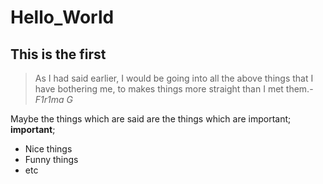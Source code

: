 # Hello_World

## This is the first

>As I had said earlier, I would be going into all the above things that I have bothering me, to makes things more straight than I met them.- *F1r1ma G*

Maybe the things which are said are the things which are important; **important**; 
* Nice things
* Funny things 
* etc
